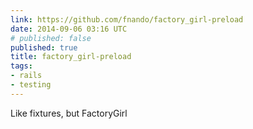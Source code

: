```yaml
---
link: https://github.com/fnando/factory_girl-preload
date: 2014-09-06 03:16 UTC
# published: false
published: true
title: factory_girl-preload
tags:
- rails
- testing
---
```


Like fixtures, but FactoryGirl
